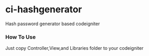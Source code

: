 # ci-hashgenerator
Hash password generator based codeigniter

### How To Use
Just copy Controller,View,and Libraries folder to your codeigniter
